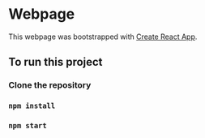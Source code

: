 # Webpage

This webpage was bootstrapped with [Create React App](https://github.com/facebook/create-react-app).

## To run this project

### Clone the repository

### `npm install`

### `npm start`
